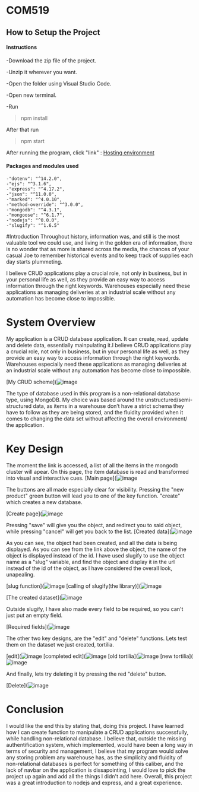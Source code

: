 # COM519
## How to Setup the Project
#### Instructions

-Download the zip file of the project.

-Unzip it wherever you want.

-Open the folder using Visual Studio Code.

-Open new terminal.

-Run

>npm install

After that run

>npm start

After running the program, click "link" : [Hosting environment](https://localhost:8080)

#### Packages and modules used

    -"dotenv": "^14.2.0",
    -"ejs": "^3.1.6",
    -"express": "^4.17.2",
    -"json": "^11.0.0",
    -"marked": "^4.0.10",
    -"method-override": "^3.0.0",
    -"mongodb": "^4.3.1",
    -"mongoose": "^6.1.7",
    -"nodejs": "^0.0.0",
    -"slugify": "^1.6.5"
#Introduction
Throughout history, information was, and still is the most valuable tool we could use, and living in the golden era of information, there is no wonder that as more is shared across the media, the chances of your casual Joe to remember historical events and to keep track of supplies each day starts plummeting. 

I believe CRUD applications play a crucial role, not only in business, but in your personal life as well, as they provide an easy way to access information through the right keywords. Warehouses especially need these applications as managing deliveries at an industrial scale without any automation has become close to impossible. 

# System Overview

My application is a CRUD database application. It can create, read, update and delete data, essentially mainpulating it.I believe CRUD applications play a crucial role, not only in business, but in your personal life as well, as they provide an easy way to access information through the right keywords. Warehouses especially need these applications as managing deliveries at an industrial scale without any automation has become close to impossible. 

[My CRUD scheme](![image](https://user-images.githubusercontent.com/72076515/150511440-ac9f3179-c4c1-42e7-8779-068eb754da08.png)



The type of database used in this program is a non-relational database type, using MongoDB. My choice was based around the unstructured/semi-structured data, as items in a warehouse don’t have a strict schema they have to follow as they are being stored, and the fluidity provided when it comes to changing the data set without affecting the overall environment/ the application.

# Key Design

The moment the link is accessed, a list of all the items in the mongodb cluster will apear. On this page, the item database is read and transformed into visual and interactive cues.
[Main page](![image](https://user-images.githubusercontent.com/72076515/150557510-2e227019-d434-4e76-b052-fc5d13d4d6b5.png)

The buttons are all made especially clear for visibility. Pressing the "new product" green button will lead you to one of the key function. "create" which creates a new database.

[Create page](![image](https://user-images.githubusercontent.com/72076515/150558089-e91878e4-4793-4c13-b3c1-89cf88e85a68.png)

Pressing "save" will give you the object, and redirect you to said object, while pressing "cancel" will get you back to the list.
[Created data](![image](https://user-images.githubusercontent.com/72076515/150558798-322d0624-50d5-41ea-841f-b99f12a78577.png)

As you can see, the object had been created, and all the data is being displayed. As you can see from the link above the object, the name of the object is displayed instead of the id. I have used slugify to use the object name as a "slug" variable, and find the object and display it in the url instead of the id of the object, as I have considered the overall look, unapealing.

[slug function](![image](https://user-images.githubusercontent.com/72076515/150559684-ad036e2b-6526-4723-b92a-83c94342a918.png)
[calling of slugify(the library)](![image](https://user-images.githubusercontent.com/72076515/150559821-c869c40a-b670-4277-ba1c-de6485fb6150.png)

[The created dataset](![image](https://user-images.githubusercontent.com/72076515/150559955-effd6a8b-8f97-46b8-9281-6d573d5411e5.png)

Outside slugify, I have also made every field to be required, so you can't just put an empty field. 

[Required fields](![image](https://user-images.githubusercontent.com/72076515/150560412-0dae7b62-3031-4b52-9405-1ddfa231b686.png)

The other two key designs, are the "edit" and "delete" functions. Lets test them on the dataset we just created, tortilia.

[edit](![image](https://user-images.githubusercontent.com/72076515/150560706-07ac330e-26d0-493c-8b93-c667acf29b2e.png)
[completed edit](![image](https://user-images.githubusercontent.com/72076515/150560976-294b5412-2af8-4d60-a444-a0937c897156.png)
[old tortilia](![image](https://user-images.githubusercontent.com/72076515/150561083-13efd182-4889-4385-b02f-39e7304eb2bf.png)
[new tortilia](![image](https://user-images.githubusercontent.com/72076515/150561140-1ee6c304-f5ac-46ec-9808-237cc7dc7dfd.png)

And finally, lets try deleting it by pressing the red "delete" button.

[Delete](![image](https://user-images.githubusercontent.com/72076515/150561486-fd8d9d3b-1c64-4ee2-80ce-8dd50b0893ac.png)


# Conclusion

I would like the end this by stating that, doing this project. I have learned how I can create function to manipulate a CRUD applications successfully, while handling non-relational database. I believe that, outside the missing authentification system, which implemented, would have been a long way in terms of security and management, I believe that my program would solve any storing problem any warehouse has, as the simplicity and fluidity of non-relational databases is perfect for something of this caliber, and the lack of navbar on the application is dissapointing, I would love to pick the project up again and add all the things I didn't add here. Overall, this project was a great introduction to nodejs and express, and a great experience.









